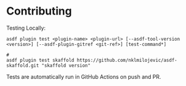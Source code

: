 # Contributing

Testing Locally:

```shell
asdf plugin test <plugin-name> <plugin-url> [--asdf-tool-version <version>] [--asdf-plugin-gitref <git-ref>] [test-command*]

#
asdf plugin test skaffold https://github.com/nklmilojevic/asdf-skaffold.git "skaffold version"
```

Tests are automatically run in GitHub Actions on push and PR.
